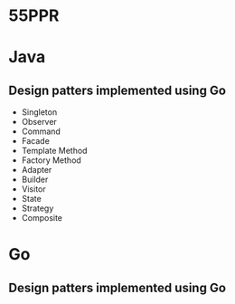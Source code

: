 # 55PPR


# Java

## Design patters implemented using Go

- Singleton
- Observer
- Command
- Facade
- Template Method
- Factory Method
- Adapter
- Builder
- Visitor
- State
- Strategy
- Composite


# Go

## Design patters implemented using Go